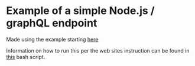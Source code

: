 # Example of a simple Node.js / graphQL endpoint

Made using the example starting [here](https://dev.to/azure/learn-how-you-can-build-a-serverless-graphql-api-on-top-of-a-microservice-architecture-233g)

Information on how to run this per the web sites instruction can be found in [this](go.sh) bash script.